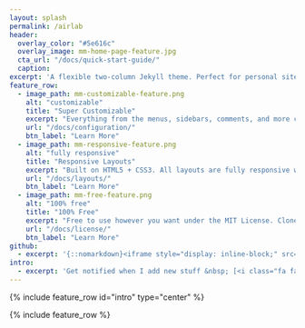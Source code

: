 ```yaml
---
layout: splash
permalink: /airlab
header:
  overlay_color: "#5e616c"
  overlay_image: mm-home-page-feature.jpg
  cta_url: "/docs/quick-start-guide/"
  caption:
excerpt: 'A flexible two-column Jekyll theme. Perfect for personal sites, blogs, and portfolios hosted on GitHub or your own server.<br /> <small><a href="https://github.com/mmistakes/minimal-mistakes/releases/tag/3.4.8">Latest release v3.4.8</a></small><br /><br /> {::nomarkdown}<iframe style="display: inline-block;" src="https://ghbtns.com/github-btn.html?user=mmistakes&repo=minimal-mistakes&type=star&count=true&size=large" frameborder="0" scrolling="0" width="160px" height="30px"></iframe> <iframe style="display: inline-block;" src="https://ghbtns.com/github-btn.html?user=mmistakes&repo=minimal-mistakes&type=fork&count=true&size=large" frameborder="0" scrolling="0" width="158px" height="30px"></iframe>{:/nomarkdown}'
feature_row:
  - image_path: mm-customizable-feature.png
    alt: "customizable"
    title: "Super Customizable"
    excerpt: "Everything from the menus, sidebars, comments, and more can be configured or set with YAML Front Matter."
    url: "/docs/configuration/"
    btn_label: "Learn More"
  - image_path: mm-responsive-feature.png
    alt: "fully responsive"
    title: "Responsive Layouts"
    excerpt: "Built on HTML5 + CSS3. All layouts are fully responsive with helpers to augment your content."
    url: "/docs/layouts/"
    btn_label: "Learn More"
  - image_path: mm-free-feature.png
    alt: "100% free"
    title: "100% Free"
    excerpt: "Free to use however you want under the MIT License. Clone it, fork it, customize it, whatever!"
    url: "/docs/license/"
    btn_label: "Learn More"
github:
  - excerpt: '{::nomarkdown}<iframe style="display: inline-block;" src="https://ghbtns.com/github-btn.html?user=mmistakes&repo=minimal-mistakes&type=star&count=true&size=large" frameborder="0" scrolling="0" width="160px" height="30px"></iframe> <iframe style="display: inline-block;" src="https://ghbtns.com/github-btn.html?user=mmistakes&repo=minimal-mistakes&type=fork&count=true&size=large" frameborder="0" scrolling="0" width="158px" height="30px"></iframe>{:/nomarkdown}'
intro:
  - excerpt: 'Get notified when I add new stuff &nbsp; [<i class="fa fa-twitter"></i> @mmistakes](https://twitter.com/mmistakes){: .btn .btn--twitter}'
---
```




{% include feature_row id="intro" type="center" %}

{% include feature_row %}
